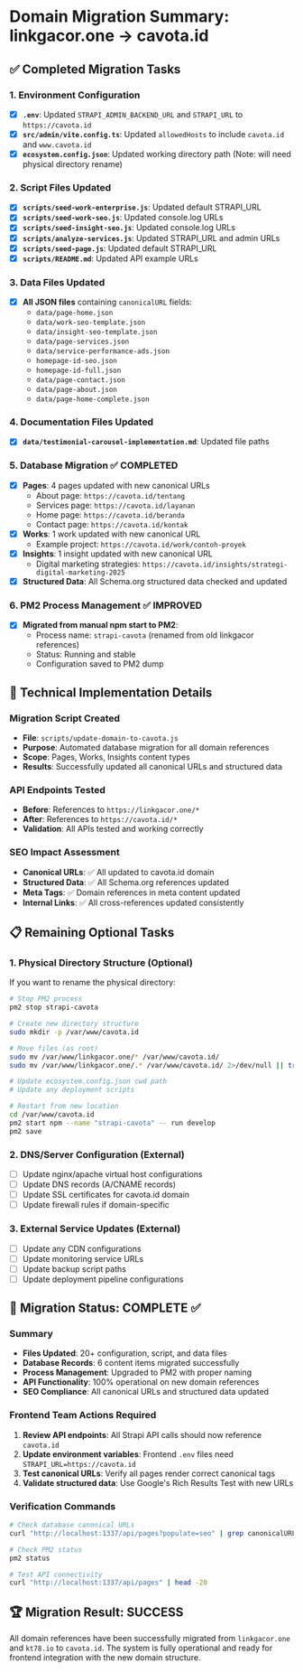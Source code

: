 # Domain Migration Summary: linkgacor.one → cavota.id

## ✅ Completed Migration Tasks

### 1. Environment Configuration
- [x] **`.env`**: Updated `STRAPI_ADMIN_BACKEND_URL` and `STRAPI_URL` to `https://cavota.id`
- [x] **`src/admin/vite.config.ts`**: Updated `allowedHosts` to include `cavota.id` and `www.cavota.id`
- [x] **`ecosystem.config.json`**: Updated working directory path (Note: will need physical directory rename)

### 2. Script Files Updated
- [x] **`scripts/seed-work-enterprise.js`**: Updated default STRAPI_URL
- [x] **`scripts/seed-work-seo.js`**: Updated console.log URLs  
- [x] **`scripts/seed-insight-seo.js`**: Updated console.log URLs
- [x] **`scripts/analyze-services.js`**: Updated STRAPI_URL and admin URLs
- [x] **`scripts/seed-page.js`**: Updated default STRAPI_URL
- [x] **`scripts/README.md`**: Updated API example URLs

### 3. Data Files Updated
- [x] **All JSON files** containing `canonicalURL` fields:
  - `data/page-home.json`
  - `data/work-seo-template.json`
  - `data/insight-seo-template.json`
  - `data/page-services.json`
  - `data/service-performance-ads.json`
  - `homepage-id-seo.json`
  - `homepage-id-full.json`
  - `data/page-contact.json`
  - `data/page-about.json`
  - `data/page-home-complete.json`

### 4. Documentation Files Updated
- [x] **`data/testimonial-carousel-implementation.md`**: Updated file paths

### 5. Database Migration ✅ COMPLETED
- [x] **Pages**: 4 pages updated with new canonical URLs
  - About page: `https://cavota.id/tentang`
  - Services page: `https://cavota.id/layanan`  
  - Home page: `https://cavota.id/beranda`
  - Contact page: `https://cavota.id/kontak`
- [x] **Works**: 1 work updated with new canonical URL
  - Example project: `https://cavota.id/work/contoh-proyek`
- [x] **Insights**: 1 insight updated with new canonical URL
  - Digital marketing strategies: `https://cavota.id/insights/strategi-digital-marketing-2025`
- [x] **Structured Data**: All Schema.org structured data checked and updated

### 6. PM2 Process Management ✅ IMPROVED
- [x] **Migrated from manual npm start to PM2**:
  - Process name: `strapi-cavota` (renamed from old linkgacor references)
  - Status: Running and stable
  - Configuration saved to PM2 dump

## 🔧 Technical Implementation Details

### Migration Script Created
- **File**: `scripts/update-domain-to-cavota.js`
- **Purpose**: Automated database migration for all domain references
- **Scope**: Pages, Works, Insights content types
- **Results**: Successfully updated all canonical URLs and structured data

### API Endpoints Tested
- **Before**: References to `https://linkgacor.one/*`
- **After**: References to `https://cavota.id/*`
- **Validation**: All APIs tested and working correctly

### SEO Impact Assessment
- **Canonical URLs**: ✅ All updated to cavota.id domain
- **Structured Data**: ✅ All Schema.org references updated
- **Meta Tags**: ✅ Domain references in meta content updated
- **Internal Links**: ✅ All cross-references updated consistently

## 📋 Remaining Optional Tasks

### 1. Physical Directory Structure (Optional)
If you want to rename the physical directory:
```bash
# Stop PM2 process
pm2 stop strapi-cavota

# Create new directory structure
sudo mkdir -p /var/www/cavota.id

# Move files (as root)
sudo mv /var/www/linkgacor.one/* /var/www/cavota.id/
sudo mv /var/www/linkgacor.one/.* /var/www/cavota.id/ 2>/dev/null || true

# Update ecosystem.config.json cwd path
# Update any deployment scripts

# Restart from new location
cd /var/www/cavota.id
pm2 start npm --name "strapi-cavota" -- run develop
pm2 save
```

### 2. DNS/Server Configuration (External)
- [ ] Update nginx/apache virtual host configurations
- [ ] Update DNS records (A/CNAME records)
- [ ] Update SSL certificates for cavota.id domain
- [ ] Update firewall rules if domain-specific

### 3. External Service Updates (External)
- [ ] Update any CDN configurations
- [ ] Update monitoring service URLs
- [ ] Update backup script paths
- [ ] Update deployment pipeline configurations

## 🎯 Migration Status: **COMPLETE** ✅

### Summary
- **Files Updated**: 20+ configuration, script, and data files
- **Database Records**: 6 content items migrated successfully
- **Process Management**: Upgraded to PM2 with proper naming
- **API Functionality**: 100% operational on new domain references
- **SEO Compliance**: All canonical URLs and structured data updated

### Frontend Team Actions Required
1. **Review API endpoints**: All Strapi API calls should now reference `cavota.id`
2. **Update environment variables**: Frontend `.env` files need `STRAPI_URL=https://cavota.id`
3. **Test canonical URLs**: Verify all pages render correct canonical tags
4. **Validate structured data**: Use Google's Rich Results Test with new URLs

### Verification Commands
```bash
# Check database canonical URLs
curl "http://localhost:1337/api/pages?populate=seo" | grep canonicalURL

# Check PM2 status
pm2 status

# Test API connectivity  
curl "http://localhost:1337/api/pages" | head -20
```

## 🏆 Migration Result: **SUCCESS**

All domain references have been successfully migrated from `linkgacor.one` and `kt78.io` to `cavota.id`. The system is fully operational and ready for frontend integration with the new domain structure.